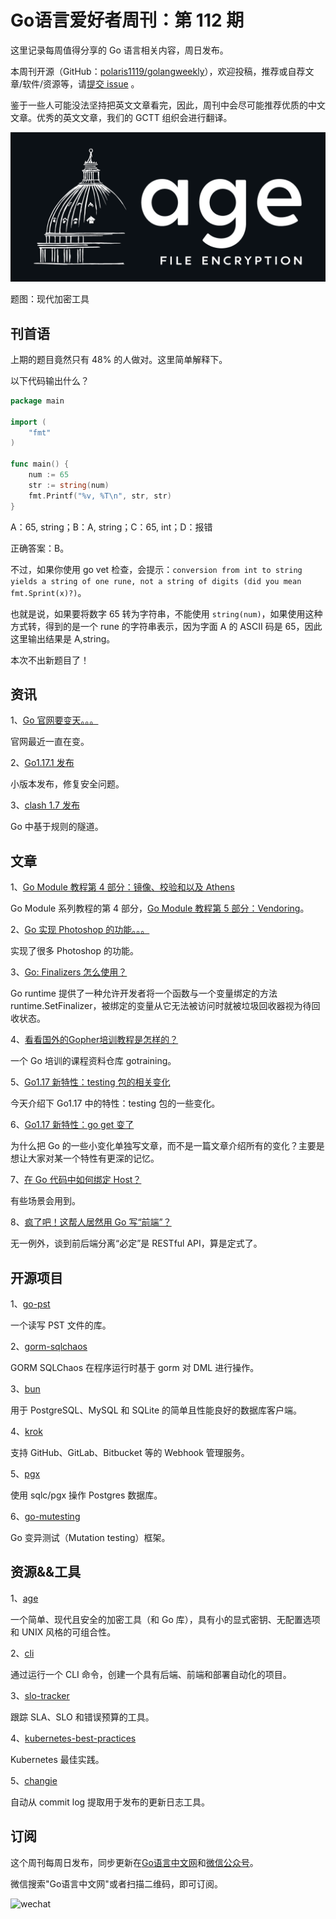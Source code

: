 # Go语言爱好者周刊：第 112 期

这里记录每周值得分享的 Go 语言相关内容，周日发布。

本周刊开源（GitHub：[polaris1119/golangweekly](https://github.com/polaris1119/golangweekly)），欢迎投稿，推荐或自荐文章/软件/资源等，请[提交 issue](https://github.com/polaris1119/golangweekly/issues) 。

鉴于一些人可能没法坚持把英文文章看完，因此，周刊中会尽可能推荐优质的中文文章。优秀的英文文章，我们的 GCTT 组织会进行翻译。

![](imgs/issue112/cover.png)

题图：现代加密工具

## 刊首语

上期的题目竟然只有 48% 的人做对。这里简单解释下。

以下代码输出什么？

```go
package main

import (
	"fmt"
)

func main() {
	num := 65
	str := string(num)
	fmt.Printf("%v, %T\n", str, str)
}
```

A：65, string；B：A, string；C：65, int；D：报错

正确答案：B。

不过，如果你使用 go vet 检查，会提示：`conversion from int to string yields a string of one rune, not a string of digits (did you mean fmt.Sprint(x)?)`。

也就是说，如果要将数字 65 转为字符串，不能使用 `string(num)`，如果使用这种方式转，得到的是一个 rune 的字符串表示，因为字面 A 的 ASCII 码是 65，因此这里输出结果是 A,string。

本次不出新题目了！

## 资讯

1、[Go 官网要变天。。。](https://mp.weixin.qq.com/s/FfifPrpEWL_yn7YeLWI1kw)

官网最近一直在变。

2、[Go1.17.1 发布](https://mp.weixin.qq.com/s/DMrJcgIRkMQHxF7r6zcbxg)

小版本发布，修复安全问题。

3、[clash 1.7 发布](https://github.com/Dreamacro/clash)

Go 中基于规则的隧道。

## 文章

1、[Go Module 教程第 4 部分：镜像、校验和以及 Athens](https://mp.weixin.qq.com/s/b1mTUOKCs-L9Tt9TdzJpQw)

Go Module 系列教程的第 4 部分，[Go Module 教程第 5 部分：Vendoring](https://mp.weixin.qq.com/s/VN1CrUzYfvQ1BxdLNie9Ng)。

2、[Go 实现 Photoshop 的功能。。。](https://mp.weixin.qq.com/s/SLiXxKMEtj7CS1k80cZ9sw)

实现了很多 Photoshop 的功能。

3、[Go: Finalizers 怎么使用？](https://mp.weixin.qq.com/s/H-VIhce4N3aH5HIhY-5UlQ)

Go runtime 提供了一种允许开发者将一个函数与一个变量绑定的方法 runtime.SetFinalizer，被绑定的变量从它无法被访问时就被垃圾回收器视为待回收状态。

4、[看看国外的Gopher培训教程是怎样的？](https://mp.weixin.qq.com/s/HIA-4AsPmvhtpCGj7Ij-8w)

一个 Go 培训的课程资料仓库 gotraining。

5、[Go1.17 新特性：testing 包的相关变化](https://mp.weixin.qq.com/s/j7KTvXwmqly1_dklMNf_qw)

今天介绍下 Go1.17 中的特性：testing 包的一些变化。

6、[Go1.17 新特性：go get 变了](https://mp.weixin.qq.com/s/jyr2mdq7hAOy7wKpBJHMgQ)

为什么把 Go 的一些小变化单独写文章，而不是一篇文章介绍所有的变化？主要是想让大家对某一个特性有更深的记忆。

7、[在 Go 代码中如何绑定 Host？](https://mp.weixin.qq.com/s/iZ_ntmFcMEBdb1LHGTd5dg)

有些场景会用到。

8、[疯了吧！这帮人居然用 Go 写“前端”？](https://mp.weixin.qq.com/s/FpRfh-4lb25hzriirTQeCg)

无一例外，谈到前后端分离“必定”是 RESTful API，算是定式了。

## 开源项目

1、[go-pst](https://github.com/mooijtech/go-pst)

一个读写 PST 文件的库。

2、[gorm-sqlchaos](https://github.com/u2386/gorm-sqlchaos)

GORM SQLChaos 在程序运行时基于 gorm 对 DML 进行操作。

3、[bun](https://github.com/uptrace/bun)

用于 PostgreSQL、MySQL 和 SQLite 的简单且性能良好的数据库客户端。

4、[krok](https://github.com/krok-o/krok)

支持 GitHub、GitLab、Bitbucket 等的 Webhook 管理服务。

5、[pgx](https://brandur.org/sqlc)

使用 sqlc/pgx 操作 Postgres 数据库。

6、[go-mutesting](https://github.com/zimmski/go-mutesting)

Go 变异测试（Mutation testing）框架。

## 资源&&工具

1、[age](https://github.com/FiloSottile/age)

一个简单、现代且安全的加密工具（和 Go 库），具有小的显式密钥、无配置选项和 UNIX 风格的可组合性。

2、[cli](https://github.com/create-go-app/cli)

通过运行一个 CLI 命令，创建一个具有后端、前端和部署自动化的项目。

3、[slo-tracker](https://github.com/roshan8/slo-tracker)

跟踪 SLA、SLO 和错误预算的工具。

4、[kubernetes-best-practices](https://github.com/diegolnasc/kubernetes-best-practices)

Kubernetes 最佳实践。

5、[changie](https://github.com/miniscruff/changie)

自动从 commit log 提取用于发布的更新日志工具。

## 订阅

这个周刊每周日发布，同步更新在[Go语言中文网](https://studygolang.com/go/weekly)和[微信公众号](https://weixin.sogou.com/weixin?query=Go%E8%AF%AD%E8%A8%80%E4%B8%AD%E6%96%87%E7%BD%91)。

微信搜索"Go语言中文网"或者扫描二维码，即可订阅。

![wechat](imgs/wechat.png)
